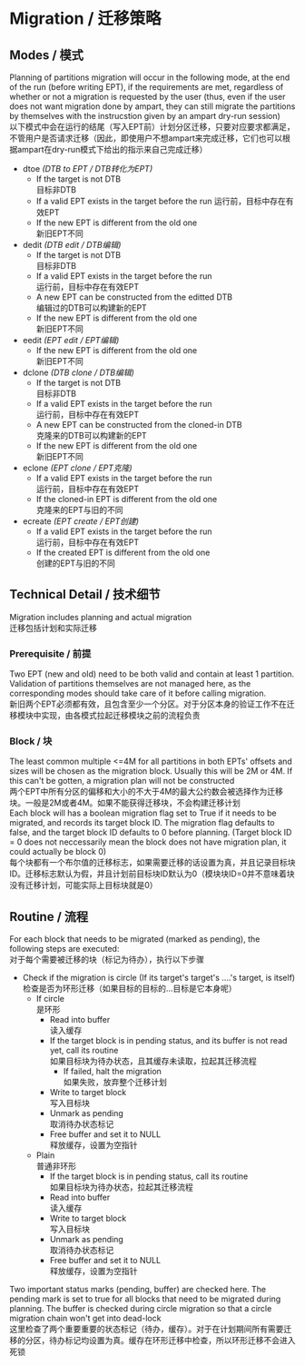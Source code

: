# Migration / 迁移策略

## Modes / 模式
Planning of partitions migration will occur in the following mode, at the end of the run (before writing EPT), if the requirements are met, regardless of whether or not a migration is requested by the user (thus, even if the user does not want migration done by ampart, they can still migrate the partitions by themselves with the instrucstion given by an ampart dry-run session)  
以下模式中会在运行的结尾（写入EPT前）计划分区迁移，只要对应要求都满足，不管用户是否请求迁移（因此，即使用户不想ampart来完成迁移，它们也可以根据ampart在dry-run模式下给出的指示来自己完成迁移）

 - dtoe *(DTB to EPT / DTB转化为EPT)*
   - If the target is not DTB  
   目标非DTB
   - If a valid EPT exists in the target before the run
   运行前，目标中存在有效EPT
   - If the new EPT is different from the old one  
   新旧EPT不同
 - dedit *(DTB edit / DTB编辑)*
   - If the target is not DTB  
   目标非DTB
   - If a valid EPT exists in the target before the run  
   运行前，目标中存在有效EPT
   - A new EPT can be constructed from the editted DTB  
   编辑过的DTB可以构建新的EPT
   - If the new EPT is different from the old one  
   新旧EPT不同
 - eedit *(EPT edit / EPT编辑)*
   - If the new EPT is different from the old one  
   新旧EPT不同
 - dclone *(DTB clone / DTB编辑)*
   - If the target is not DTB  
   目标非DTB
   - If a valid EPT exists in the target before the run  
   运行前，目标中存在有效EPT
   - A new EPT can be constructed from the cloned-in DTB  
   克隆来的DTB可以构建新的EPT
   - If the new EPT is different from the old one  
   新旧EPT不同
 - eclone *(EPT clone / EPT克隆)*
   - If a valid EPT exists in the target before the run  
   运行前，目标中存在有效EPT
   - If the cloned-in EPT is different from the old one  
   克隆来的EPT与旧的不同
 - ecreate *(EPT create / EPT创建)*
   - If a valid EPT exists in the target before the run  
   运行前，目标中存在有效EPT
   - If the created EPT is different from the old one  
   创建的EPT与旧的不同

## Technical Detail / 技术细节
Migration includes planning and actual migration  
迁移包括计划和实际迁移

### Prerequisite / 前提
Two EPT (new and old) need to be both valid and contain at least 1 partition. Validation of partitions themselves are not managed here, as the corresponding modes should take care of it before calling migration.  
新旧两个EPT必须都有效，且包含至少一个分区。对于分区本身的验证工作不在迁移模块中实现，由各模式拉起迁移模块之前的流程负责

### Block / 块
The least common multiple <=4M for all partitions in both EPTs' offsets and sizes will be chosen as the migration block. Usually this will be 2M or 4M. If this can't be gotten, a migration plan will not be constructed   
两个EPT中所有分区的偏移和大小的不大于4M的最大公约数会被选择作为迁移块。一般是2M或者4M。如果不能获得迁移块，不会构建迁移计划  
Each block will has a boolean migration flag set to True if it needs to be migrated, and records its target block ID. The migration flag defaults to false, and the target block ID defaults to 0 before planning. (Target block ID = 0 does not neccessarily mean the block does not have migration plan, it could actually be block 0)  
每个块都有一个布尔值的迁移标志，如果需要迁移的话设置为真，并且记录目标块ID。迁移标志默认为假，并且计划前目标块ID默认为0（模块块ID=0并不意味着块没有迁移计划，可能实际上目标块就是0）

## Routine / 流程
For each block that needs to be migrated (marked as pending), the following steps are executed:  
对于每个需要被迁移的块（标记为待办），执行以下步骤
 - Check if the migration is circle (If its target's target's ....'s target, is itself)  
 检查是否为环形迁移（如果目标的目标的...目标是它本身呢）
   - If circle  
   是环形
     - Read into buffer  
     读入缓存
     - If the target block is in pending status, and its buffer is not read yet, call its routine  
     如果目标块为待办状态，且其缓存未读取，拉起其迁移流程
       - If failed, halt the migration  
       如果失败，放弃整个迁移计划
     - Write to target block  
     写入目标块
     - Unmark as pending  
     取消待办状态标记
     - Free buffer and set it to NULL  
     释放缓存，设置为空指针
   - Plain  
   普通非环形
     - If the target block is in pending status, call its routine  
     如果目标块为待办状态，拉起其迁移流程
     - Read into buffer  
     读入缓存
     - Write to target block  
     写入目标块
     - Unmark as pending  
     取消待办状态标记
     - Free buffer and set it to NULL  
     释放缓存，设置为空指针
   
Two important status marks (pending, buffer) are checked here. The pending mark is set to true for all blocks that need to be migrated during planning. The buffer is checked during circle migration so that a circle migration chain won't get into dead-lock  
这里检查了两个重要重要的状态标记（待办，缓存）。对于在计划期间所有需要迁移的分区，待办标记均设置为真。缓存在环形迁移中检查，所以环形迁移不会进入死锁
